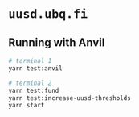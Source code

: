 # `uusd.ubq.fi`

## Running with Anvil

```bash
# terminal 1
yarn test:anvil
```

```bash
# terminal 2
yarn test:fund
yarn test:increase-uusd-thresholds
yarn start
```
